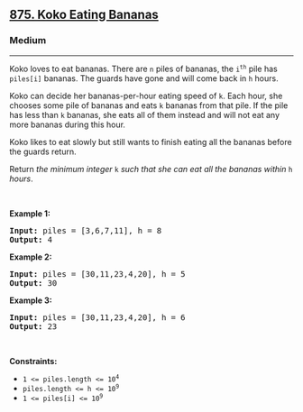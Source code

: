 <h2><a href="https://leetcode.com/problems/koko-eating-bananas/">875. Koko Eating Bananas</a></h2><h3>Medium</h3><hr><div style="user-select: auto;"><p style="user-select: auto;">Koko loves to eat bananas. There are <code style="user-select: auto;">n</code> piles of bananas, the <code style="user-select: auto;">i<sup style="user-select: auto;">th</sup></code> pile has <code style="user-select: auto;">piles[i]</code> bananas. The guards have gone and will come back in <code style="user-select: auto;">h</code> hours.</p>

<p style="user-select: auto;">Koko can decide her bananas-per-hour eating speed of <code style="user-select: auto;">k</code>. Each hour, she chooses some pile of bananas and eats <code style="user-select: auto;">k</code> bananas from that pile. If the pile has less than <code style="user-select: auto;">k</code> bananas, she eats all of them instead and will not eat any more bananas during this hour.</p>

<p style="user-select: auto;">Koko likes to eat slowly but still wants to finish eating all the bananas before the guards return.</p>

<p style="user-select: auto;">Return <em style="user-select: auto;">the minimum integer</em> <code style="user-select: auto;">k</code> <em style="user-select: auto;">such that she can eat all the bananas within</em> <code style="user-select: auto;">h</code> <em style="user-select: auto;">hours</em>.</p>

<p style="user-select: auto;">&nbsp;</p>
<p style="user-select: auto;"><strong style="user-select: auto;">Example 1:</strong></p>

<pre style="user-select: auto;"><strong style="user-select: auto;">Input:</strong> piles = [3,6,7,11], h = 8
<strong style="user-select: auto;">Output:</strong> 4
</pre>

<p style="user-select: auto;"><strong style="user-select: auto;">Example 2:</strong></p>

<pre style="user-select: auto;"><strong style="user-select: auto;">Input:</strong> piles = [30,11,23,4,20], h = 5
<strong style="user-select: auto;">Output:</strong> 30
</pre>

<p style="user-select: auto;"><strong style="user-select: auto;">Example 3:</strong></p>

<pre style="user-select: auto;"><strong style="user-select: auto;">Input:</strong> piles = [30,11,23,4,20], h = 6
<strong style="user-select: auto;">Output:</strong> 23
</pre>

<p style="user-select: auto;">&nbsp;</p>
<p style="user-select: auto;"><strong style="user-select: auto;">Constraints:</strong></p>

<ul style="user-select: auto;">
	<li style="user-select: auto;"><code style="user-select: auto;">1 &lt;= piles.length &lt;= 10<sup style="user-select: auto;">4</sup></code></li>
	<li style="user-select: auto;"><code style="user-select: auto;">piles.length &lt;= h &lt;= 10<sup style="user-select: auto;">9</sup></code></li>
	<li style="user-select: auto;"><code style="user-select: auto;">1 &lt;= piles[i] &lt;= 10<sup style="user-select: auto;">9</sup></code></li>
</ul>
</div>